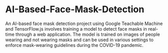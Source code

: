 # AI-Based-Face-Mask-Detection
An AI-based face mask detection project using Google Teachable Machine and TensorFlow.js involves training a model to detect face masks in real-time through a web application. The model is trained on images of people wearing and not wearing masks and can be used in various settings to enforce mask-wearing guidelines during the COVID-19 pandemic.
